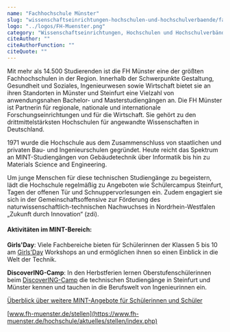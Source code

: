 ```yaml
---
name: "Fachhochschule Münster"
slug: "wissenschaftseinrichtungen-hochschulen-und-hochschulverbaende/fachhochschule-muenster"
logo: "../logos/FH-Muenster.png"
category: "Wissenschaftseinrichtungen, Hochschulen und Hochschulverbände"
citeAuthor: ""
citeAuthorFunction: ""
citeQuote: ""
---
```


Mit mehr als 14.500 Studierenden ist die FH Münster eine der größten Fachhochschulen in der Region. Innerhalb der Schwerpunkte Gestaltung, Gesundheit und Soziales, Ingenieurwesen sowie Wirtschaft bietet sie an ihren Standorten in Münster und Steinfurt eine Vielzahl von anwendungsnahen Bachelor- und Masterstudiengängen an. Die FH Münster ist Partnerin für regionale, nationale und internationale Forschungseinrichtungen und für die Wirtschaft. Sie gehört zu den drittmittelstärksten Hochschulen für angewandte Wissenschaften in Deutschland.

1971 wurde die Hochschule aus dem Zusammenschluss von staatlichen und privaten Bau- und Ingenieurschulen gegründet. Heute reicht das Spektrum an MINT-Studiengängen von Gebäudetechnik über Informatik bis hin zu Materials Science and Engineering.

Um junge Menschen für diese technischen Studiengänge zu begeistern, lädt die Hochschule regelmäßig zu Angeboten wie Schülercampus Steinfurt, Tagen der offenen Tür und Schnuppervorlesungen ein. Zudem engagiert sie sich in der Gemeinschaftsoffensive zur Förderung des naturwissenschaftlich-technischen Nachwuchses in Nordrhein-Westfalen „Zukunft durch Innovation“ (zdi).

#### Aktivitäten im MINT-Bereich:

**Girls'Day**: Viele Fachbereiche bieten für Schülerinnen der Klassen 5 bis 10 am [Girls'Day](https://www.fh-muenster.de/studium/studienberatung/schulnetzwerk/girls-day.php) Workshops an und ermöglichen ihnen so einen Einblick in die Welt der Technik.

**DiscoverING-Camp**: In den Herbstferien lernen Oberstufenschülerinnen beim [DiscoverING-Camp](https://www.fh-muenster.de/studium/studienberatung/schulnetzwerk/discovering-camp.php) die technischen Studiengänge in Steinfurt und Münster kennen und tauchen in die Berufswelt von Ingenieurinnen ein.

[Überblick über weitere MINT-Angebote für Schülerinnen und Schüler](https://www.fh-muenster.de/studium/a-z/mint.php)

[www.fh-muenster.de/stellen](https://www.fh-muenster.de/hochschule/aktuelles/stellen/index.php)
